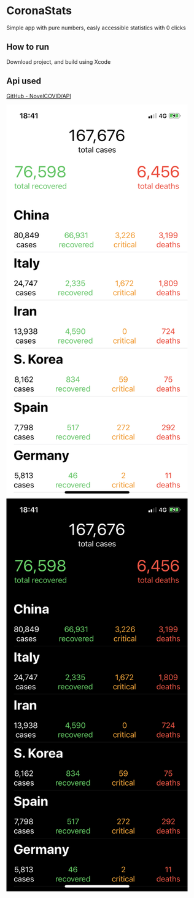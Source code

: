 # CoronaStats
Simple app with pure numbers, easly accessible statistics with 0 clicks

## How to run
Download project, and build using Xcode

## Api used
[GitHub - NovelCOVID/API](https://github.com/NovelCOVID/API)

![](https://github.com/martinm/CoronaStats/blob/master/ss-light.PNG) ![](https://github.com/martinm/CoronaStats/blob/master/ss-dark.PNG)
